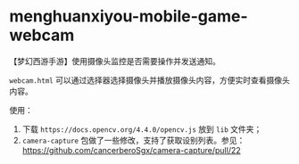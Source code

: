 # menghuanxiyou-mobile-game-webcam

【梦幻西游手游】使用摄像头监控是否需要操作并发送通知。

`webcam.html` 可以通过选择器选择摄像头并播放摄像头内容，方便实时查看摄像头内容。

使用：

1. 下载 `https://docs.opencv.org/4.4.0/opencv.js` 放到 `lib` 文件夹；
2. `camera-capture` 包做了一些修改，支持了获取设别列表。参见：https://github.com/cancerberoSgx/camera-capture/pull/22
